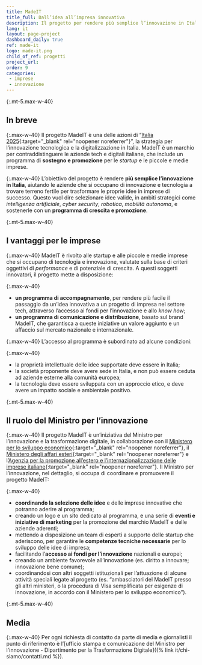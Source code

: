 ```yaml
---
title: MadeIT
title_full: Dall’idea all’impresa innovativa
description: Il progetto per rendere più semplice l’innovazione in Italia
lang: it
layout: page-project
dashboard_daily: true
ref: made-it
logo: made-it.png
child_of_ref: progetti
project_url: 
order: 9
categories:
 - imprese
 - innovazione
---
```



{:.mt-5.max-w-40}
## In breve

{:.max-w-40}
Il progetto MadeIT è una delle azioni di “[Italia 2025](https://innovazione.gov.it/presentazione-piano-innovazione/){:target="_blank" rel="noopener noreferrer"}”, la strategia per l’innovazione tecnologica e la digitalizzazione in Italia. MadeIT è un marchio per contraddistinguere le aziende tech e digitali italiane, che include un programma di **sostegno e promozione** per le *startup* e le piccole e medie imprese.

{:.max-w-40}
L’obiettivo del progetto è rendere **più semplice l’innovazione in Italia**, aiutando le aziende che si occupano di innovazione e tecnologia a trovare terreno fertile per trasformare le proprie idee in imprese di successo. Questo vuol dire selezionare idee valide, in ambiti strategici come *intelligenza artificiale*, *cyber security*, *robotica*, *mobilità autonoma*, e sostenerle con un **programma di crescita e promozione**.

{:.mt-5.max-w-40}
## I vantaggi per le imprese

{:.max-w-40}
MadeIT è rivolto alle startup e alle piccole e medie imprese che si occupano di tecnologia e innovazione, valutate sulla base di criteri oggettivi di *performance* e di potenziale di crescita. A questi soggetti innovatori, il progetto mette a disposizione:

{:.max-w-40}
* **un programma di accompagnamento**, per rendere più facile il passaggio da un’idea innovativa a un progetto di impresa nel settore tech, attraverso l’accesso ai fondi per l’innovazione e allo *know how*;
* **un programma di comunicazione e distribuzione**, basato sul brand MadeIT, che garantisca a queste iniziative un valore aggiunto e un affaccio sul mercato nazionale e internazionale.

{:.max-w-40}
L’accesso al programma è subordinato ad alcune condizioni:

{:.max-w-40}
* la proprietà intellettuale delle idee supportate deve essere in Italia;
* la società proponente deve avere sede in Italia, e non può essere ceduta ad aziende esterne alla comunità europea; 
* la tecnologia deve essere sviluppata con un approccio etico, e deve avere un impatto sociale e ambientale positivo. 

{:.mt-5.max-w-40}
## Il ruolo del Ministro per l’innovazione

{:.max-w-40}
Il progetto MadeIT è un’iniziativa del Ministro per l’innovazione e la trasformazione digitale, in collaborazione con il [Ministero per lo sviluppo economico](https://www.mise.gov.it/index.php/it/){:target="_blank" rel="noopener noreferrer"}, il [Ministero degli affari esteri](https://www.esteri.it/mae/it/servizi/italiani/opportunita/al_mae){:target="_blank" rel="noopener noreferrer"} e l’[Agenzia per la promozione all’estero e l’internazionalizzazione delle imprese italiane](https://www.ice.it/it){:target="_blank" rel="noopener noreferrer"}. Il Ministro per l’innovazione, nel dettaglio, si occupa di coordinare e promuovere il progetto MadeIT:

{:.max-w-40}
* **coordinando la selezione delle idee** e delle imprese innovative che potranno aderire al programma; 
* creando un logo e un sito dedicato al programma, e una serie di **eventi e iniziative di marketing** per la promozione del marchio MadeIT e delle aziende aderenti; 
* mettendo a disposizione un team di esperti a supporto delle startup che aderiscono, per garantire le **competenze tecniche necessarie** per lo sviluppo delle idee di impresa; 
* facilitando l’**accesso ai fondi per l’innovazione** nazionali e europei;
* creando un ambiente favorevole all’innovazione (es. diritto a innovare; innovazione bene comune);
* coordinandosi con altri soggetti istituzionali per l’attuazione di alcune attività speciali legate al progetto (es. “ambasciatori del MadeIT presso gli altri ministeri, o la procedura di Visa semplificata per esigenze di innovazione, in accordo con il Ministero per lo sviluppo economico”).

{:.mt-5.max-w-40}
## Media

{:.max-w-40}
Per ogni richiesta di contatto da parte di media e giornalisti il punto di riferimento è l’[ufficio stampa e comunicazione del Ministro per l'innovazione - Dipartimento per la Trasformazione Digitale]({% link it/chi-siamo/contatti.md %}).
